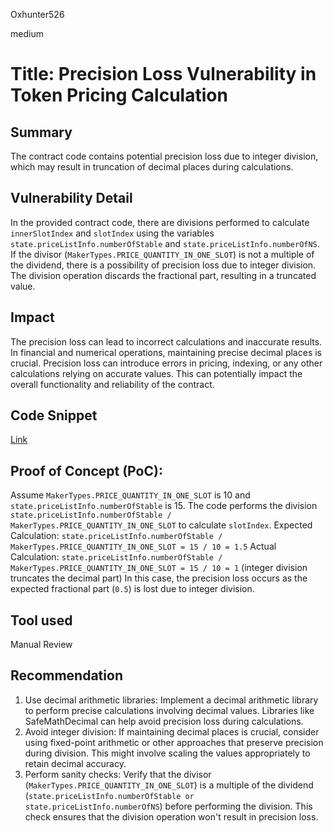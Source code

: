 Oxhunter526

medium

# Title: Precision Loss Vulnerability in Token Pricing Calculation

## Summary
The contract code contains potential precision loss due to integer division, which may result in truncation of decimal places during calculations.
## Vulnerability Detail
In the provided contract code, there are divisions performed to calculate `innerSlotIndex` and `slotIndex` using the variables `state.priceListInfo.numberOfStable` and `state.priceListInfo.numberOfNS`. If the divisor (`MakerTypes.PRICE_QUANTITY_IN_ONE_SLOT`) is not a multiple of the dividend, there is a possibility of precision loss due to integer division. The division operation discards the fractional part, resulting in a truncated value.
## Impact
The precision loss can lead to incorrect calculations and inaccurate results. In financial and numerical operations, maintaining precise decimal places is crucial. Precision loss can introduce errors in pricing, indexing, or any other calculations relying on accurate values. This can potentially impact the overall functionality and reliability of the contract.
## Code Snippet
[Link](https://github.com/sherlock-audit/2023-06-dodo/blob/main/new-dodo-v3/contracts/DODOV3MM/D3Pool/D3Maker.sol#L158-L213)
## Proof of Concept (PoC):
Assume `MakerTypes.PRICE_QUANTITY_IN_ONE_SLOT` is 10 and `state.priceListInfo.numberOfStable` is 15. The code performs the division `state.priceListInfo.numberOfStable / MakerTypes.PRICE_QUANTITY_IN_ONE_SLOT` to calculate `slotIndex`.
Expected Calculation:
`state.priceListInfo.numberOfStable / MakerTypes.PRICE_QUANTITY_IN_ONE_SLOT = 15 / 10 = 1.5`
Actual Calculation:
`state.priceListInfo.numberOfStable / MakerTypes.PRICE_QUANTITY_IN_ONE_SLOT = 15 / 10 = 1` (integer division truncates the decimal part)
In this case, the precision loss occurs as the expected fractional part (`0.5`) is lost due to integer division.
## Tool used

Manual Review

## Recommendation
1. Use decimal arithmetic libraries: Implement a decimal arithmetic library to perform precise calculations involving decimal values. Libraries like SafeMathDecimal can help avoid precision loss during calculations.
2. Avoid integer division: If maintaining decimal places is crucial, consider using fixed-point arithmetic or other approaches that preserve precision during division. This might involve scaling the values appropriately to retain decimal accuracy.
3. Perform sanity checks: Verify that the divisor (`MakerTypes.PRICE_QUANTITY_IN_ONE_SLOT`) is a multiple of the dividend (`state.priceListInfo.numberOfStable or state.priceListInfo.numberOfNS`) before performing the division. This check ensures that the division operation won't result in precision loss.